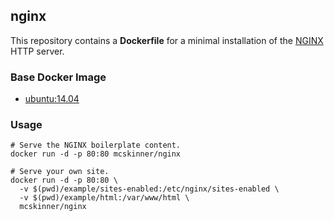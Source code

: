 ## nginx

This repository contains a **Dockerfile** for a minimal installation of the
[NGINX](http://nginx.org/en/) HTTP server.

### Base Docker Image

* [ubuntu:14.04](https://hub.docker.com/_/ubuntu/)

### Usage

    # Serve the NGINX boilerplate content.
    docker run -d -p 80:80 mcskinner/nginx

    # Serve your own site.
    docker run -d -p 80:80 \
      -v $(pwd)/example/sites-enabled:/etc/nginx/sites-enabled \
      -v $(pwd)/example/html:/var/www/html \
      mcskinner/nginx
